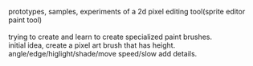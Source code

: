 prototypes, samples, experiments of a 2d pixel editing tool(sprite editor paint tool)
<br><br>
trying to create and learn to create specialized paint brushes.<br>
initial idea, create a pixel art brush that has height. angle/edge/higlight/shade/move speed/slow add details.<br>
